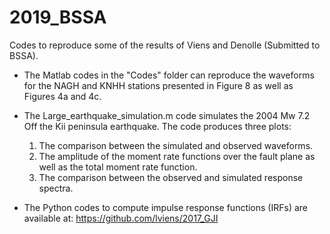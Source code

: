 # 2019_BSSA

Codes to reproduce some of the results of Viens and Denolle (Submitted to BSSA). <br/>
- The Matlab codes in the "Codes" folder can reproduce the waveforms for the NAGH and KNHH stations presented in Figure 8 as well as Figures 4a and 4c. <br/>
- The Large_earthquake_simulation.m code simulates the 2004 Mw 7.2 Off the Kii peninsula earthquake. The code produces three plots: <br/>
  1) The comparison between the simulated and observed waveforms. <br/>
  2) The amplitude of the moment rate functions over the fault plane as well as the total moment rate function. <br/>
  3) The comparison between the observed and simulated response spectra. <br/>
  
  
- The Python codes to compute impulse response functions (IRFs) are available at: https://github.com/lviens/2017_GJI <br/>
